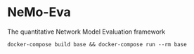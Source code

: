 # NeMo-Eva
The quantitative Network Model Evaluation framework

```
docker-compose build base && docker-compose run --rm base
```
